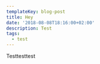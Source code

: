 ```yaml
---
templateKey: blog-post
title: Hey
date: '2018-08-08T18:16:00+02:00'
description: Test
tags:
  - test
---
```

Testtesttest
